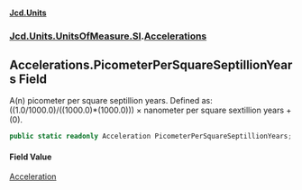 #### [Jcd.Units](index.md 'index')
### [Jcd.Units.UnitsOfMeasure.SI](Jcd.Units.UnitsOfMeasure.SI.md 'Jcd.Units.UnitsOfMeasure.SI').[Accelerations](Accelerations.md 'Jcd.Units.UnitsOfMeasure.SI.Accelerations')

## Accelerations.PicometerPerSquareSeptillionYears Field

A(n) picometer per square septillion years. Defined as: ((1.0/1000.0)/((1000.0)*(1000.0))) × nanometer per square sextillion years + (0).

```csharp
public static readonly Acceleration PicometerPerSquareSeptillionYears;
```

#### Field Value
[Acceleration](Acceleration.md 'Jcd.Units.UnitTypes.Acceleration')
